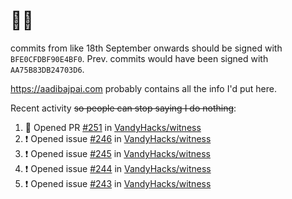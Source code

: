 # 👋🏻
<!--
**aadibajpai/aadibajpai** is a ✨ _special_ ✨ repository because its `README.md` (this file) appears on your GitHub profile.
-->
commits from like 18th September onwards should be signed with `BFE0CFDBF90E4BF0`. Prev. commits would have been signed with `AA75B83DB24703D6`.

https://aadibajpai.com probably contains all the info I'd put here.

Recent activity ~~so people can stop saying I do nothing~~:
<!--START_SECTION:activity-->
1. 💪 Opened PR [#251](https://github.com/VandyHacks/witness/pull/251) in [VandyHacks/witness](https://github.com/VandyHacks/witness)
2. ❗️ Opened issue [#246](https://github.com/VandyHacks/witness/issues/246) in [VandyHacks/witness](https://github.com/VandyHacks/witness)
3. ❗️ Opened issue [#245](https://github.com/VandyHacks/witness/issues/245) in [VandyHacks/witness](https://github.com/VandyHacks/witness)
4. ❗️ Opened issue [#244](https://github.com/VandyHacks/witness/issues/244) in [VandyHacks/witness](https://github.com/VandyHacks/witness)
5. ❗️ Opened issue [#243](https://github.com/VandyHacks/witness/issues/243) in [VandyHacks/witness](https://github.com/VandyHacks/witness)
<!--END_SECTION:activity-->
